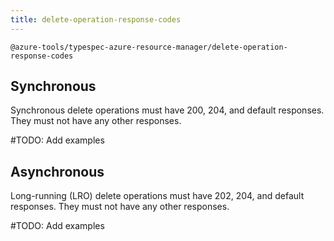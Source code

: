 ```yaml
---
title: delete-operation-response-codes
---
```


```text title=- Full name-
@azure-tools/typespec-azure-resource-manager/delete-operation-response-codes
```

## Synchronous

Synchronous delete operations must have 200, 204, and default responses. They must not have any other responses.

#TODO: Add examples

## Asynchronous

Long-running (LRO) delete operations must have 202, 204, and default responses. They must not have any other responses.

#TODO: Add examples
